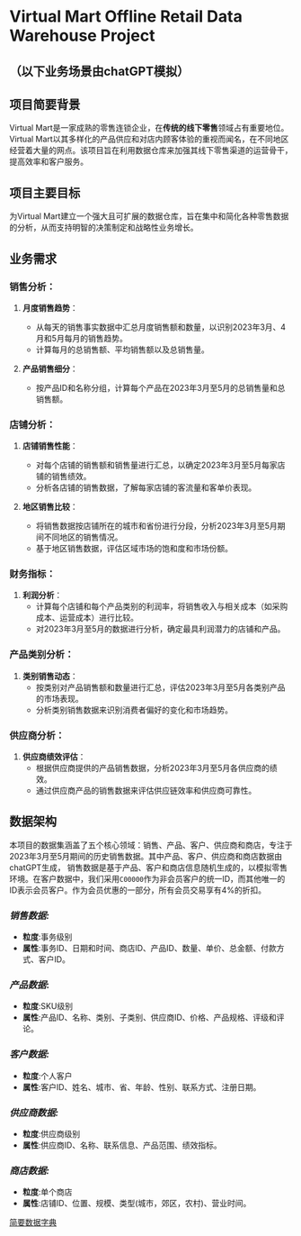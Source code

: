 # Virtual Mart Offline Retail Data Warehouse Project

## （以下业务场景由chatGPT模拟）

## 项目简要背景
Virtual Mart是一家成熟的零售连锁企业，在**传统的线下零售**领域占有重要地位。Virtual Mart以其多样化的产品供应和对店内顾客体验的重视而闻名，在不同地区经营着大量的网点。该项目旨在利用数据仓库来加强其线下零售渠道的运营骨干，提高效率和客户服务。

## 项目主要目标
为Virtual Mart建立一个强大且可扩展的数据仓库，旨在集中和简化各种零售数据的分析，从而支持明智的决策制定和战略性业务增长。

## 业务需求
### 销售分析：
1. **月度销售趋势**：
   - 从每天的销售事实数据中汇总月度销售额和数量，以识别2023年3月、4月和5月每月的销售趋势。
   - 计算每月的总销售额、平均销售额以及总销售量。

2. **产品销售细分**：
   - 按产品ID和名称分组，计算每个产品在2023年3月至5月的总销售量和总销售额。

### 店铺分析：
1. **店铺销售性能**：
   - 对每个店铺的销售额和销售量进行汇总，以确定2023年3月至5月每家店铺的销售绩效。
   - 分析各店铺的销售数据，了解每家店铺的客流量和客单价表现。

2. **地区销售比较**：
   - 将销售数据按店铺所在的城市和省份进行分段，分析2023年3月至5月期间不同地区的销售情况。
   - 基于地区销售数据，评估区域市场的饱和度和市场份额。

### 财务指标：
1. **利润分析**：
   - 计算每个店铺和每个产品类别的利润率，将销售收入与相关成本（如采购成本、运营成本）进行比较。
   - 对2023年3月至5月的数据进行分析，确定最具利润潜力的店铺和产品。

### 产品类别分析：
1. **类别销售动态**：
   - 按类别对产品销售额和数量进行汇总，评估2023年3月至5月各类别产品的市场表现。
   - 分析类别销售数据来识别消费者偏好的变化和市场趋势。

### 供应商分析：
1. **供应商绩效评估**：
   - 根据供应商提供的产品销售数据，分析2023年3月至5月各供应商的绩效。
   - 通过供应商产品的销售数据来评估供应链效率和供应商可靠性。


## 数据架构
本项目的数据集涵盖了五个核心领域：销售、产品、客户、供应商和商店，专注于2023年3月至5月期间的历史销售数据。其中产品、客户、供应商和商店数据由chatGPT生成，
销售数据是基于产品、客户和商店信息随机生成的，以模拟零售环境。在客户数据中，我们采用`C00000`作为非会员客户的统一ID，而其他唯一的ID表示会员客户。作为会员优惠的一部分，所有会员交易享有4%的折扣。
### *销售数据:*
- **粒度**:事务级别
- **属性**:事务ID、日期和时间、商店ID、产品ID、数量、单价、总金额、付款方式、客户ID。

### *产品数据*:
- **粒度**:SKU级别
- **属性**:产品ID、名称、类别、子类别、供应商ID、价格、产品规格、评级和评论。

### *客户数据:*
- **粒度**:个人客户
- **属性**:客户ID、姓名、城市、省、年龄、性别、联系方式、注册日期。

### *供应商数据:*
- **粒度**:供应商级别
- **属性**:供应商ID、名称、联系信息、产品范围、绩效指标。

### *商店数据:*
- **粒度**:单个商店
- **属性**:店铺ID、位置、规模、类型(城市，郊区，农村)、营业时间。

[简要数据字典](/src/data/DataDictionary.md)
